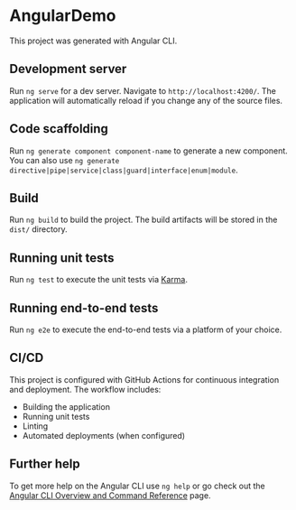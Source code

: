 # AngularDemo

This project was generated with Angular CLI.

## Development server

Run `ng serve` for a dev server. Navigate to `http://localhost:4200/`. The application will automatically reload if you change any of the source files.

## Code scaffolding

Run `ng generate component component-name` to generate a new component. You can also use `ng generate directive|pipe|service|class|guard|interface|enum|module`.

## Build

Run `ng build` to build the project. The build artifacts will be stored in the `dist/` directory.

## Running unit tests

Run `ng test` to execute the unit tests via [Karma](https://karma-runner.github.io).

## Running end-to-end tests

Run `ng e2e` to execute the end-to-end tests via a platform of your choice.

## CI/CD

This project is configured with GitHub Actions for continuous integration and deployment. The workflow includes:
- Building the application
- Running unit tests
- Linting
- Automated deployments (when configured)

## Further help

To get more help on the Angular CLI use `ng help` or go check out the [Angular CLI Overview and Command Reference](https://angular.io/cli) page.

